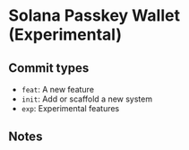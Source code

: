 # Solana Passkey Wallet (Experimental) 

## Commit types
- `feat`: A new feature
- `init`: Add or scaffold a new system
- `exp`: Experimental features

## Notes

